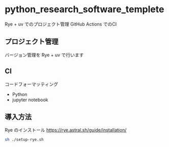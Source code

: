 # python_research_software_templete

Rye + uv でのプロジェクト管理
GitHub Actions でのCI

## プロジェクト管理

バージョン管理を Rye + uv で行います

## CI

コードフォーマッティング

* Python
* jupyter notebook

## 導入方法

Rye のインストール <https://rye.astral.sh/guide/installation/>

```sh
sh ./setup-rye.sh
```
